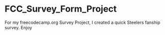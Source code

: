 # FCC_Survey_Form_Project
For my freecodecamp.org Survey Project, I created a quick Steelers fanship survey. Enjoy
